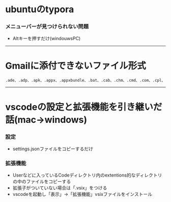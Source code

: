 # ubuntuのtypora
### メニューバーが見つけられない問題
- Altキーを押すだけ(windouwsPC)

***
# Gmailに添付できないファイル形式
```
.ade、.adp、.apk、.appx、.appxbundle、.bat、.cab、.chm、.cmd、.com、.cpl、.dll、.dmg、.ex、.ex_、.exe、.hta、.ins、.isp、.iso、.jar、.js、.jse、.lib、.lnk、.mde、.msc、.msi、.msix、.msixbundle、.msp、.mst、.nsh、.pif、.ps1、.scr、.sct、.shb、.sys、.vb、.vbe、.vbs、.vxd、.wsc、.wsf、.wsh
```
***
# vscodeの設定と拡張機能を引き継いだ話(mac->windows)
### 設定
- settings.jsonファイルをコピーするだけ
### 拡張機能
- Userなどに入っているCodeディレクトリ内のextentions的なディレクトリの中のファイルをコピーする
- 拡張子がついていない場合は「.vsix」をつける
- vscodeを起動し「表示」->「拡張機能」vsixファイルをインストール